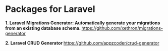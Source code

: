 <h1> Packages for Laravel </h1>

<strong>1. Laravel Migrations Generator: Automatically generate your migrations from an existing database schema. </strong>
https://github.com/xethron/migrations-generator

<strong>2. Laravel CRUD Generator </strong>
https://github.com/appzcoder/crud-generator
